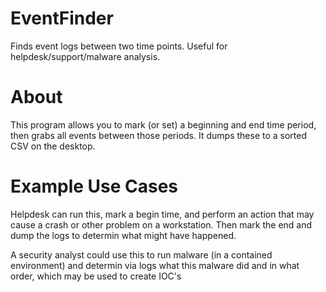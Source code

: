 # EventFinder
Finds event logs between two time points. Useful for helpdesk/support/malware analysis.

# About
This program allows you to mark (or set) a beginning and end time period, then grabs all
events between those periods. It dumps these to a sorted CSV on the desktop. 

# Example Use Cases
Helpdesk can run this, mark a begin time, and perform an action that may cause a crash or
other problem on a workstation. Then mark the end and dump the logs to determin what might
have happened.

A security analyst could use this to run malware (in a contained environment) and determin
via logs what this malware did and in what order, which may be used to create IOC's
